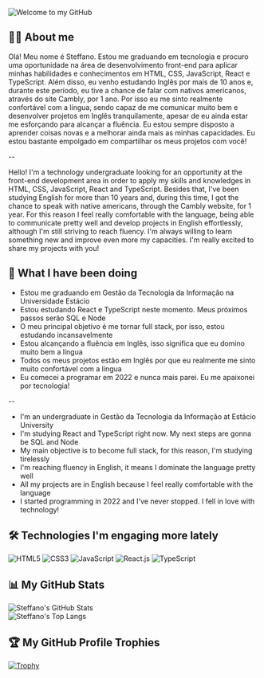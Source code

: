 ![Welcome to my GitHub](/images/welcome-cover.gif)

## 👨‍💻 About me
Olá! Meu nome é Steffano. Estou me graduando em tecnologia e procuro uma oportunidade na área de desenvolvimento front-end para aplicar minhas habilidades e conhecimentos em HTML, CSS, JavaScript, React e TypeScript. Além disso, eu venho estudando Inglês por mais de 10 anos e, durante este período, eu tive a chance de falar com nativos americanos, através do site Cambly, por 1 ano. Por isso eu me sinto realmente confortável com a língua, sendo capaz de me comunicar muito bem e desenvolver projetos em Inglês tranquilamente, apesar de eu ainda estar me esforçando para alcançar a fluência. Eu estou sempre disposto a aprender coisas novas e a melhorar ainda mais as minhas capacidades. Eu estou bastante empolgado em compartilhar os meus projetos com você!

--

Hello! I'm a technology undergraduate looking for an opportunity at the front-end development area in order to apply my skills and knowledges in HTML, CSS, JavaScript, React and TypeScript. Besides that, I've been studying English for more than 10 years and, during this time, I got the chance to speak with native americans, through the Cambly website, for 1 year. For this reason I feel really comfortable with the language, being able to communicate pretty well and develop projects in English effortlessly, although I'm still striving to reach fluency. I'm always willing to learn something new and improve even more my capacities. I'm really excited to share my projects with you!

## 🎯 What I have been doing
- Estou me graduando em Gestão da Tecnologia da Informação na Universidade Estácio
- Estou estudando React e TypeScript neste momento. Meus próximos passos serão SQL e Node
- O meu principal objetivo é me tornar full stack, por isso, estou estudando incansavelmente
- Estou alcançando a fluência em Inglês, isso significa que eu domino muito bem a língua
- Todos os meus projetos estão em Inglês por que eu realmente me sinto muito confortável com a língua
- Eu comecei a programar em 2022 e nunca mais parei. Eu me apaixonei por tecnologia!

--

- I'm an undergraduate in Gestão da Tecnologia da Informação at Estácio University
- I'm studying React and TypeScript right now. My next steps are gonna be SQL and Node
- My main objective is to become full stack, for this reason, I'm studying tirelessly
- I'm reaching fluency in English, it means I dominate the language pretty well
- All my projects are in English because I feel really comfortable with the language
- I started programming in 2022 and I've never stopped. I fell in love with technology!

## 🛠️ Technologies I'm engaging more lately
![HTML5](https://img.shields.io/badge/HTML5-E34F26?style=for-the-badge&logo=html5&logoColor=white)
![CSS3](https://img.shields.io/badge/CSS3-1572B6?style=for-the-badge&logo=css3&logoColor=white)
![JavaScript](https://img.shields.io/badge/JavaScript-323330?style=for-the-badge&logo=javascript&logoColor=F7DF1E)
![React.js](https://img.shields.io/badge/React.js-white?style=for-the-badge&logo=react)
![TypeScript](https://img.shields.io/badge/TypeScript-blue?style=for-the-badge&logo=typescript&logoColor=white)

## 📊 My GitHub Stats
![Steffano's GitHub Stats](https://github-readme-stats.vercel.app/api?username=steffano-da-cruz&hide_title=true&card_width=1060&line_height=29&show_icons=true&theme=github_dark)<br />
![Steffano's Top Langs](https://github-readme-stats.vercel.app/api/top-langs/?username=steffano-da-cruz&card_width=1060&layout=normal&theme=github_dark)

## 🏆 My GitHub Profile Trophies
[![Trophy](https://github-profile-trophy.vercel.app/?username=steffano-da-cruz&theme=onestar&margin-w=40&margin-h=20)](https://github.com/steffano-da-cruz/github-profile-trophy)
